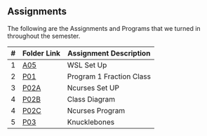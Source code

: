 ## Assignments

The following are the Assignments and Programs that we turned in throughout the semester.

|  #  | Folder Link   | Assignment Description  |
| :-: | -----------   | ----------------------- |
|  1  | [A05](A05/)   | WSL Set Up              |
|  2  | [P01](P01/)   | Program 1 Fraction Class|
|  3  | [P02A](P02A/) | Ncurses Set UP          |
|  4  | [P02B](P02B/) | Class Diagram           |
|  4  | [P02C]() | Ncurses Program         |
|  5  | [P03](P03/)   | Knucklebones            |
